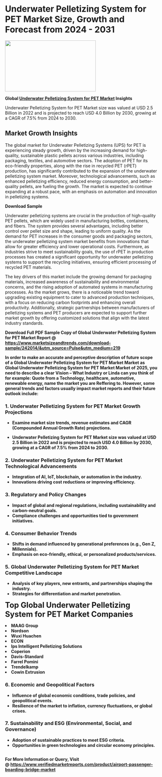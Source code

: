 <H1>Underwater Pelletizing System for PET Market Size, Growth and Forecast from 2024 - 2031</H1><img class="aligncenter size-medium wp-image-584254" src="https://thirdeyenews.in/wp-content/uploads/2024/09/Global-Market-Research-300x168.jpeg" alt="" width="300" height="168" /><p><strong>Global&nbsp;<a href="https://www.marketsizeandtrends.com/download-sample/242014/&amp;utm_source=Pulse&amp;utm_medium=219">Underwater Pelletizing System for PET Market</a> Insights</strong></p><p>Underwater Pelletizing System for PET Market size was valued at USD 2.5 Billion in 2022 and is projected to reach USD 4.0 Billion by 2030, growing at a CAGR of 7.5% from 2024 to 2030.</p><p><h2>Market Growth Insights</h2> <p>The global market for Underwater Pelletizing Systems (UPS) for PET is experiencing steady growth, driven by the increasing demand for high-quality, sustainable plastic pellets across various industries, including packaging, textiles, and automotive sectors. The adoption of PET for its eco-friendly properties, along with the rise in recycled PET (rPET) production, has significantly contributed to the expansion of the underwater pelletizing system market. Moreover, technological advancements, such as enhanced pelletizing efficiency, reduced energy consumption, and better-quality pellets, are fueling the growth. The market is expected to continue expanding at a robust pace, with an emphasis on automation and innovation in pelletizing systems.</p> <p><strong>Download Sample</strong></p> <p>Underwater pelletizing systems are crucial in the production of high-quality PET pellets, which are widely used in manufacturing bottles, containers, and fibers. The system provides several advantages, including better control over pellet size and shape, leading to uniform quality. As the demand for PET increases in the consumer goods and packaging sectors, the underwater pelletizing system market benefits from innovations that allow for greater efficiency and lower operational costs. Furthermore, as industries strive to meet sustainability goals, the use of rPET in production processes has created a significant opportunity for underwater pelletizing systems to support the recycling initiatives, ensuring efficient processing of recycled PET materials.</p> <p>The key drivers of this market include the growing demand for packaging materials, increased awareness of sustainability and environmental concerns, and the rising adoption of automated systems in manufacturing processes. As the market grows, there is a noticeable trend toward upgrading existing equipment to cater to advanced production techniques, with a focus on reducing carbon footprints and enhancing overall productivity. Additionally, strategic partnerships between manufacturers of pelletizing systems and PET producers are expected to support further market growth by offering customized solutions that align with the latest industry standards.</p> <p><strong></p><p><span class=""><strong>Download Full PDF Sample Copy of Global Underwater Pelletizing System for PET Market Report</strong> @ <a href="https://www.marketsizeandtrends.com/download-sample/242014/&amp;utm_source=Pulse&amp;utm_medium=219" target="_blank">https://www.marketsizeandtrends.com/download-sample/242014/&amp;utm_source=Pulse&amp;utm_medium=219</a></span></p><p>In order to make an accurate and perceptive description of future scope of a Global&nbsp;Underwater Pelletizing System for PET Market Market as Global&nbsp;Underwater Pelletizing System for PET Market Market of 2025, you need to describe a clear Vision &ndash; What Industry or Linda can you think of for example: Quote from a Technology, healthcare, automotive, renewable energy, name the market you are Reffering to. However, some general trends and factors usually impact market reports and their future outlook include:</p><h3>1.&nbsp;<strong>Underwater Pelletizing System for PET Market Growth Projections</strong></h3><ul><li>Examine market size trends, revenue estimates and CAGR (Compounded Annual Growth Rate) projections.</li><li><p>Underwater Pelletizing System for PET Market size was valued at USD 2.5 Billion in 2022 and is projected to reach USD 4.0 Billion by 2030, growing at a CAGR of 7.5% from 2024 to 2030.</p></li></ul><h3>2.&nbsp;<strong>Underwater Pelletizing System for PET Market Technological Advancements</strong></h3><ul><li>Integration of AI, IoT, blockchain, or automation in the industry.</li><li>Innovations driving cost reductions or improving efficiency.</li></ul><h3>3.&nbsp;<strong>Regulatory and Policy Changes</strong></h3><ul><li>Impact of global and regional regulations, including sustainability and carbon-neutral goals.</li><li>Compliance challenges and opportunities tied to government initiatives.</li></ul><h3>4.&nbsp;<strong>Consumer Behavior Trends</strong></h3><ul><li>Shifts in demand influenced by generational preferences (e.g., Gen Z, Millennials).</li><li>Emphasis on eco-friendly, ethical, or personalized products/services.</li></ul><h3>5.&nbsp;<strong>Global Underwater Pelletizing System for PET Market Competitive Landscape</strong></h3><ul><li>Analysis of key players, new entrants, and partnerships shaping the industry.</li><li>Strategies for differentiation and market penetration.</li></ul><p data-pm-slice="1 1 []"><span style="color: inherit; font-family: inherit; font-size: 25px;">Top Global Underwater Pelletizing System for PET Market Companies</span></p><div class="" data-test-id=""><p><li>MAAG Group</li><li> Nordson</li><li> Wuxi Huachen</li><li> ECON</li><li> Ips Intelligent Pelletizing Solutions</li><li> Coperion</li><li> Davis-Standard</li><li> Farrel Pomini</li><li> Trendelkamp</li><li> Cowin Extrusion</li></p></div><h3>6.&nbsp;<strong>Economic and Geopolitical Factors</strong></h3><ul><li>Influence of global economic conditions, trade policies, and geopolitical events.</li><li>Resilience of the market to inflation, currency fluctuations, or global crises.</li></ul><h3>7.&nbsp;<strong>Sustainability and ESG (Environmental, Social, and Governance)</strong></h3><ul><li>Adoption of sustainable practices to meet ESG criteria.</li><li>Opportunities in green technologies and circular economy principles.</li></ul><h2><strong style="font-size: 14px;">For More Information or Query, Visit @&nbsp;</strong><a style="background-color: #ffffff; font-size: 14px;" href="https://www.marketsizeandtrends.com/report/underwater-pelletizing-system-for-pet-market/" target="_blank">https://www.verifiedmarketreports.com/product/airport-passenger-boarding-bridge-market</a></h2>
